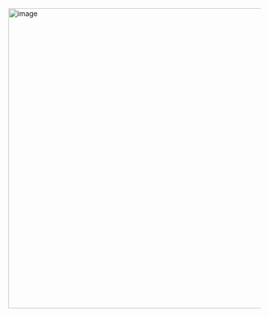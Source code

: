 <img width="1313" height="600" alt="image" src="https://github.com/user-attachments/assets/e88a76da-ea9f-4088-b6dd-2e1a14807392" />
